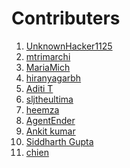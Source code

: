 # Contributers
<!-- Example:
[Your Name](http://github.com/YourUserName)
-->


<!-- Edit Below This Line and At the bottom-->


1. [UnknownHacker1125](http://github.com/UnknownHacker1125)
2. [mtrimarchi](http://github.com/mtrimarchi)
3. [MariaMich](https://github.com/MariaMich)
4. [hiranyagarbh](http://github.com/hiranyagarbh)
5. [Aditi T](http://github.com/mystic-potato)
6. [sljtheultima](http://github.com/sljtheultima)
7. [heemza](http://github.com/heemza)
8. [AgentEnder](http://github.com/agentender)
9. [Ankit kumar](https://github.com/PrajapatiAnkit)
10. [Siddharth Gupta](https://github.com/Siddharth-gupta99)
11. [chien](https://github.com/omegachien)
